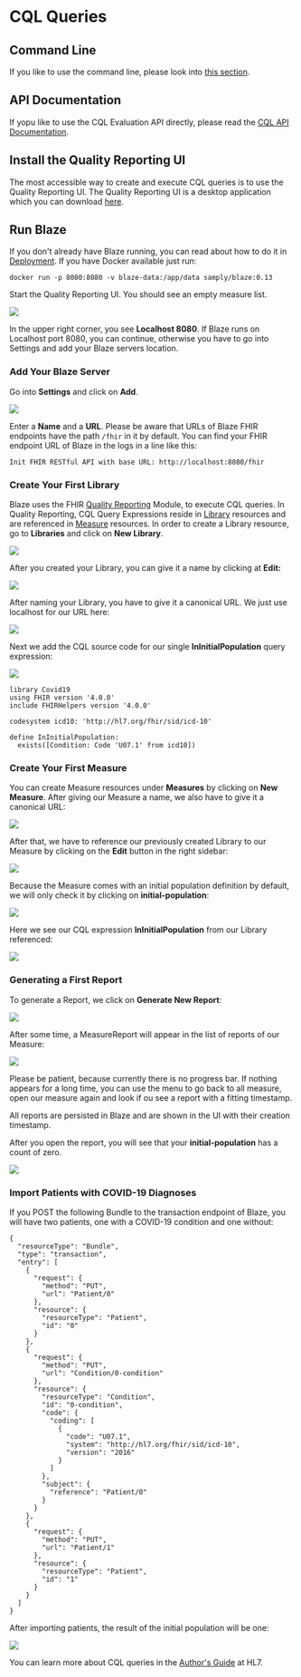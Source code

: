 # CQL Queries

## Command Line

If you like to use the command line, please look into [this section](cql-queries/command-line.md).

## API Documentation

If yopu like to use the CQL Evaluation API directly, please read the [CQL API Documentation](cql-queries/api.md).

## Install the Quality Reporting UI

The most accessible way to create and execute CQL queries is to use the Quality Reporting UI. The Quality Reporting UI is a desktop application which you can download [here](https://github.com/samply/blaze-quality-reporting-ui).

## Run Blaze

If you don't already have Blaze running, you can read about how to do it in [Deployment](deployment/README.md). If you have Docker available just run:

```
docker run -p 8080:8080 -v blaze-data:/app/data samply/blaze:0.13
```

Start the Quality Reporting UI. You should see an empty measure list.

![](cql-queries/measures.png)

In the upper right corner, you see **Localhost 8080**. If Blaze runs on Localhost port 8080, you can continue, otherwise you have to go into Settings and add your Blaze servers location.

### Add Your Blaze Server

Go into **Settings** and click on **Add**.

![](cql-queries/settings-server.png)

Enter a **Name** and a **URL**. Please be aware that URLs of Blaze FHIR endpoints have the path `/fhir` in it by default. You can find your FHIR endpoint URL of Blaze in the logs in a line like this:

```text
Init FHIR RESTful API with base URL: http://localhost:8080/fhir
```

### Create Your First Library

Blaze uses the FHIR [Quality Reporting](https://www.hl7.org/fhir/clinicalreasoning-quality-reporting.html) Module, to execute CQL queries. In Quality Reporting, CQL Query Expressions reside in [Library](https://www.hl7.org/fhir/library.html) resources and are referenced in [Measure](https://www.hl7.org/fhir/measure.html) resources. In order to create a Library resource, go to **Libraries** and click on **New Library**.

![](cql-queries/libraries-new.png)

After you created your Library, you can give it a name by clicking at **Edit:**

![](cql-queries/library-title-edit.png)

After naming your Library, you have to give it a canonical URL. We just use localhost for our URL here:

![](cql-queries/library-url-edit.png)

Next we add the CQL source code for our single **InInitialPopulation** query expression: 

![](cql-queries/library-cql.png)

```text
library Covid19
using FHIR version '4.0.0'
include FHIRHelpers version '4.0.0'

codesystem icd10: 'http://hl7.org/fhir/sid/icd-10'

define InInitialPopulation:
  exists([Condition: Code 'U07.1' from icd10])
```

### Create Your First Measure

You can create Measure resources under **Measures** by clicking on **New Measure**. After giving our Measure a name, we also have to give it a canonical URL:

![](cql-queries/measure-url-edit.png)

After that, we have to reference our previously created Library to our Measure by clicking on the **Edit** button in the right sidebar:

![](cql-queries/measure-library-edit.png)

Because the Measure comes with an initial population definition by default, we will only check it by clicking on **initial-population**:

![](cql-queries/measure-initial-population.png)

Here we see our CQL expression **InInitialPopulation** from our Library referenced:

![](cql-queries/measure-initial-population-criteria.png)

### Generating a First Report

To generate a Report, we click on **Generate New Report**:

![](cql-queries/measure-generate-report.png)

After some time, a MeasureReport will appear in the list of reports of our Measure:

![](cql-queries/measure-report-list.png)

Please be patient, because currently there is no progress bar. If nothing appears for a long time, you can use the menu to go back to all measure, open our measure again and look if ou see a report with a fitting timestamp.

All reports are persisted in Blaze and are shown in the UI with their creation timestamp.

After you open the report, you will see that your **initial-population** has a count of zero.

![](cql-queries/measure-report-1.png)

### Import Patients with COVID-19 Diagnoses

If you POST the following Bundle to the transaction endpoint of Blaze, you will have two patients, one with a COVID-19 condition and one without:

```text
{
  "resourceType": "Bundle",
  "type": "transaction",
  "entry": [
    {
      "request": {
        "method": "PUT",
        "url": "Patient/0"
      },
      "resource": {
        "resourceType": "Patient",
        "id": "0"
      }
    },
    {
      "request": {
        "method": "PUT",
        "url": "Condition/0-condition"
      },
      "resource": {
        "resourceType": "Condition",
        "id": "0-condition",
        "code": {
          "coding": [
            {
              "code": "U07.1",
              "system": "http://hl7.org/fhir/sid/icd-10",
              "version": "2016"
            }
          ]
        },
        "subject": {
          "reference": "Patient/0"
        }
      }
    },
    {
      "request": {
        "method": "PUT",
        "url": "Patient/1"
      },
      "resource": {
        "resourceType": "Patient",
        "id": "1"
      }
    }
  ]
}
```

After importing patients, the result of the initial population will be one:

![](cql-queries/measure-report-2.png)

You can learn more about CQL queries in the [Author's Guide](https://cql.hl7.org/02-authorsguide.html) at HL7.
